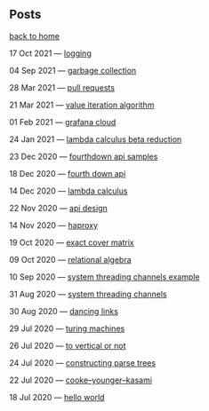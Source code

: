 
## Posts

[back to home](./index.md)

17 Oct 2021 — [logging](./posts/logging/index.html)

04 Sep 2021 — [garbage collection](./posts/garbage-collection/index.html)

28 Mar 2021 — [pull requests](./posts/pull-requests/index.html)

21 Mar 2021 — [value iteration algorithm](./posts/value-iteration-algorithm/index.html)

01 Feb 2021 — [grafana cloud](./posts/grafana-cloud/index.html)

24 Jan 2021 — [lambda calculus beta reduction](./posts/lambda-calculus-beta-reduction/index.html)

23 Dec 2020 — [fourthdown api samples](./posts/fourthdown-api-samples/index.html)

18 Dec 2020 — [fourth down api](./posts/fourth-down-api/index.html)

14 Dec 2020 — [lambda calculus](./posts/lambda-calculus/index.html)

22 Nov 2020 — [api design](./posts/api-design/index.html)

14 Nov 2020 — [haproxy](./posts/haproxy/index.html)

19 Oct 2020 — [exact cover matrix](./posts/exact-cover-matrix/index.html)

09 Oct 2020 — [relational algebra](./posts/relational-algebra/index.html)

10 Sep 2020 — [system threading channels example](./posts/system-threading-channels-example/index.html)

31 Aug 2020 — [system threading channels](./posts/system-threading-channels/index.html)

30 Aug 2020 — [dancing links](./posts/dancing-links/index.html)

29 Jul 2020 — [turing machines](./posts/turing-machines/index.html)

26 Jul 2020 — [to vertical or not](./posts/to-vertical-or-not/index.html)

24 Jul 2020 — [constructing parse trees](./posts/constructing-parse-trees/index.html)

22 Jul 2020 — [cooke–younger–kasami](./posts/cooke–younger–kasami/index.html)

18 Jul 2020 — [hello world](./posts/hello-world/index.html)

